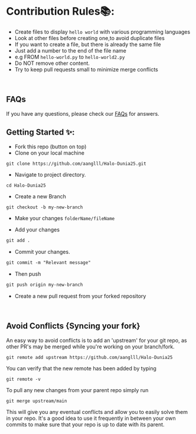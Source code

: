 # Contribution Rules📚:

- Create files to display `hello world` with various programming languages
- Look at other files before creating one,to avoid duplicate files
- If you want to create a file, but there is already the same file 
- Just add a number to the end of the file name
- e.g FROM `hello-world.py` to `hello-world2.py` 
- Do NOT remove other content.
- Try to keep pull requests small to minimize merge conflicts

<br>

## FAQs
If you have any questions, please check our [FAQs](Faqs.md) for answers.

## Getting Started ✨:

- Fork this repo (button on top)
- Clone on your local machine

```terminal
git clone https://github.com/aanglll/Halo-Dunia25.git
```
- Navigate to project directory.
```terminal
cd Halo-Dunia25
```

- Create a new Branch

```markdown
git checkout -b my-new-branch
```
- Make your changes `folderName/fileName`

- Add your changes
```markdown
git add .
```
- Commit your changes.

```markdown
git commit -m "Relevant message"
```
- Then push 
```markdown
git push origin my-new-branch
```


- Create a new pull request from your forked repository

<br>

## Avoid Conflicts {Syncing your fork}

An easy way to avoid conflicts is to add an 'upstream' for your git repo, as other PR's may be merged while you're working on your branch/fork.   

```terminal
git remote add upstream https://github.com/aanglll/Halo-Dunia25
```

You can verify that the new remote has been added by typing
```terminal
git remote -v
```

To pull any new changes from your parent repo simply run
```terminal
git merge upstream/main
```

This will give you any eventual conflicts and allow you to easily solve them in your repo. It's a good idea to use it frequently in between your own commits to make sure that your repo is up to date with its parent.
